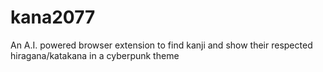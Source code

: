 # kana2077
An A.I. powered browser extension to find kanji and show their respected hiragana/katakana in a cyberpunk theme
